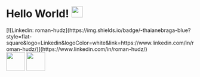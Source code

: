 


<h1>
    Hello World! 
    <img src="https://raw.githubusercontent.com/iampavangandhi/iampavangandhi/master/gifs/Hi.gif" width="30px">
</h1>
[![Linkedin: roman-hudz](https://img.shields.io/badge/-thaianebraga-blue?style=flat-square&logo=Linkedin&logoColor=white&link=https://www.linkedin.com/in/roman-hudz/)](https://www.linkedin.com/in/roman-hudz/)

<div>
    <img src="https://media3.giphy.com/media/ln7z2eWriiQAllfVcn/200w.webp" width="50">
    <img src="https://i.giphy.com/media/eNAsjO55tPbgaor7ma/200w.webp" width="50">
</div> 



